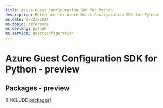 ```yaml
---
title: Azure Guest Configuration SDK for Python
description: Reference for Azure Guest Configuration SDK for Python
ms.date: 07/23/2024
ms.topic: reference
ms.devlang: python
ms.service: guestconfiguration
---
```

# Azure Guest Configuration SDK for Python - preview
## Packages - preview
[!INCLUDE [packages](guest-configuration-index.md)]